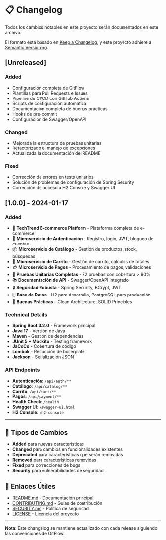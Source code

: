 # 📋 Changelog

Todos los cambios notables en este proyecto serán documentados en este archivo.

El formato está basado en [Keep a Changelog](https://keepachangelog.com/en/1.0.0/),
y este proyecto adhiere a [Semantic Versioning](https://semver.org/spec/v2.0.0.html).

## [Unreleased]

### Added
- Configuración completa de GitFlow
- Plantillas para Pull Requests e Issues
- Pipeline de CI/CD con GitHub Actions
- Scripts de configuración automática
- Documentación completa de buenas prácticas
- Hooks de pre-commit
- Configuración de Swagger/OpenAPI

### Changed
- Mejorada la estructura de pruebas unitarias
- Refactorizado el manejo de excepciones
- Actualizada la documentación del README

### Fixed
- Corrección de errores en tests unitarios
- Solución de problemas de configuración de Spring Security
- Corrección de acceso a H2 Console y Swagger UI

## [1.0.0] - 2024-01-17

### Added
- 🚀 **TechTrend E-commerce Platform** - Plataforma completa de e-commerce
- 🔐 **Microservicio de Autenticación** - Registro, login, JWT, bloqueo de cuentas
- 📦 **Microservicio de Catálogo** - Gestión de productos, stock, búsquedas
- 🛒 **Microservicio de Carrito** - Gestión de carrito, cálculos de totales
- 💳 **Microservicio de Pagos** - Procesamiento de pagos, validaciones
- 🧪 **Pruebas Unitarias Completas** - 72 pruebas con cobertura > 90%
- 📚 **Documentación de API** - Swagger/OpenAPI integrado
- 🔒 **Seguridad Robusta** - Spring Security, BCrypt, JWT
- 🗄️ **Base de Datos** - H2 para desarrollo, PostgreSQL para producción
- 🎯 **Buenas Prácticas** - Clean Architecture, SOLID Principles

### Technical Details
- **Spring Boot 3.2.0** - Framework principal
- **Java 17** - Versión de Java
- **Maven** - Gestión de dependencias
- **JUnit 5 + Mockito** - Testing framework
- **JaCoCo** - Cobertura de código
- **Lombok** - Reducción de boilerplate
- **Jackson** - Serialización JSON

### API Endpoints
- **Autenticación**: `/api/auth/**`
- **Catálogo**: `/api/catalog/**`
- **Carrito**: `/api/cart/**`
- **Pagos**: `/api/payment/**`
- **Health Check**: `/health`
- **Swagger UI**: `/swagger-ui.html`
- **H2 Console**: `/h2-console`

---

## 📝 Tipos de Cambios

- **Added** para nuevas características
- **Changed** para cambios en funcionalidades existentes
- **Deprecated** para características que serán removidas
- **Removed** para características removidas
- **Fixed** para correcciones de bugs
- **Security** para vulnerabilidades de seguridad

## 🔗 Enlaces Útiles

- [README.md](./README.md) - Documentación principal
- [CONTRIBUTING.md](./CONTRIBUTING.md) - Guías de contribución
- [SECURITY.md](./SECURITY.md) - Política de seguridad
- [LICENSE](./LICENSE) - Licencia del proyecto

---

**Nota**: Este changelog se mantiene actualizado con cada release siguiendo las convenciones de GitFlow.
